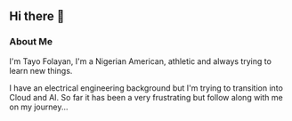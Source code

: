 ## Hi there 👋

### About Me

I'm Tayo Folayan, I'm a Nigerian American, athletic and always trying to learn new things.

I have an electrical engineering background but I'm trying to transition into Cloud and AI. 
So far it has been a very frustrating but follow along with me on my journey...

<!--
**tembo84/tembo84** is a ✨ _special_ ✨ repository because its `README.md` (this file) appears on your GitHub profile.

Here are some ideas to get you started:

- 🔭 I’m currently working on ...
- 🌱 I’m currently learning ...
- 👯 I’m looking to collaborate on ...
- 🤔 I’m looking for help with ...
- 💬 Ask me about ...
- 📫 How to reach me: ...
- 😄 Pronouns: ...
- ⚡ Fun fact: ...
-->
